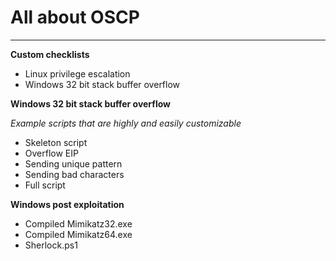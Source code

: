 # All about OSCP

----

**Custom checklists**

- Linux privilege escalation
- Windows 32 bit stack buffer overflow

**Windows 32 bit stack buffer overflow**

*Example scripts that are highly and easily customizable*

- Skeleton script
- Overflow EIP
- Sending unique pattern
- Sending bad characters
- Full script

**Windows post exploitation**

- Compiled Mimikatz32.exe
- Compiled Mimikatz64.exe
- Sherlock.ps1
